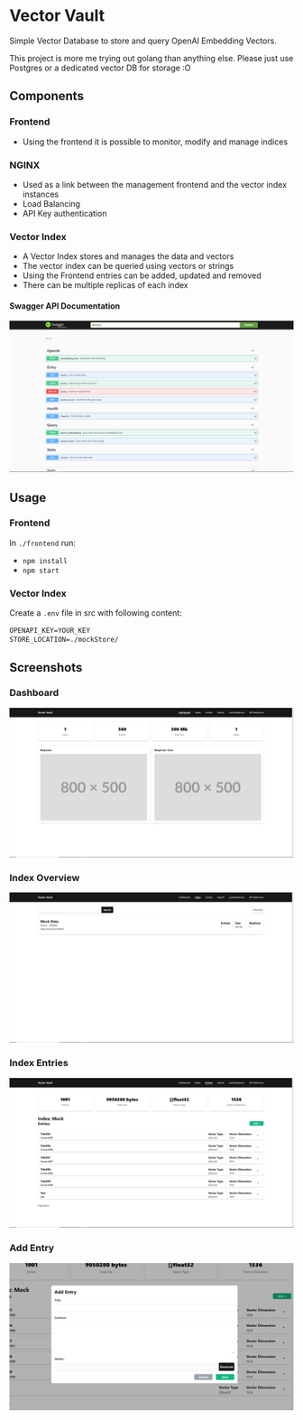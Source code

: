 # Vector Vault

Simple Vector Database to store and query OpenAI Embedding Vectors.

This project is more me trying out golang than anything else. Please just use Postgres or a dedicated vector DB for storage :O

## Components

### Frontend

- Using the frontend it is possible to monitor, modify and manage indices

### NGINX

- Used as a link between the management frontend and the vector index instances
- Load Balancing
- API Key authentication

### Vector Index

- A Vector Index stores and manages the data and vectors
- The vector index can be queried using vectors or strings
- Using the Frontend entries can be added, updated and removed
- There can be multiple replicas of each index

#### Swagger API Documentation
![swagger](https://raw.githubusercontent.com/SK4P3/vector-vault/master/docs/images/swagger.png)

## Usage

### Frontend

In `./frontend` run:

- `npm install`
- `npm start`

### Vector Index

Create a `.env` file in src with following content:

```
OPENAPI_KEY=YOUR_KEY
STORE_LOCATION=./mockStore/
```

## Screenshots

### Dashboard
![dashboard](https://raw.githubusercontent.com/SK4P3/vector-vault/master/docs/images/dashboard.png)
### Index Overview
![dashboard](https://raw.githubusercontent.com/SK4P3/vector-vault/master/docs/images/indices.png)
### Index Entries
![dashboard](https://raw.githubusercontent.com/SK4P3/vector-vault/master/docs/images/entries.png)
### Add Entry
![dashboard](https://raw.githubusercontent.com/SK4P3/vector-vault/master/docs/images/addEntry.png)
